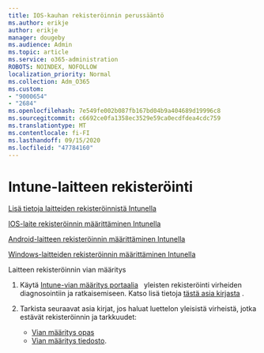 ```yaml
---
title: IOS-kauhan rekisteröinnin perussääntö
ms.author: erikje
author: erikje
manager: dougeby
ms.audience: Admin
ms.topic: article
ms.service: o365-administration
ROBOTS: NOINDEX, NOFOLLOW
localization_priority: Normal
ms.collection: Adm_O365
ms.custom:
- "9000654"
- "2684"
ms.openlocfilehash: 7e549fe002b087fb167bd04b9a404689d19996c8
ms.sourcegitcommit: c6692ce0fa1358ec3529e59ca0ecdfdea4cdc759
ms.translationtype: MT
ms.contentlocale: fi-FI
ms.lasthandoff: 09/15/2020
ms.locfileid: "47784160"
---
```

# <a name="intune-device-enrollment"></a>Intune-laitteen rekisteröinti

[Lisä tietoja laitteiden rekisteröinnistä Intunella](https://docs.microsoft.com/intune/enrollment/device-enrollment)

[IOS-laite rekisteröinnin määrittäminen Intunella](https://docs.microsoft.com/intune/enrollment/ios-enroll)

[Android-laitteen rekisteröinnin määrittäminen Intunella](https://docs.microsoft.com/intune/android-enroll)

[Windows-laitteiden rekisteröinnin määrittäminen Intunella](https://docs.microsoft.com/intune/windows-enroll)

Laitteen rekisteröinnin vian määritys

1. Käytä [Intune-vian määritys portaalia](https://devicemanagement.microsoft.com/#blade/Microsoft_Intune_DeviceSettings/TroubleshootBlade)   yleisten rekisteröinti virheiden diagnosointiin ja ratkaisemiseen. Katso lisä tietoja [tästä asia kirjasta](https://docs.microsoft.com/intune/help-desk-operators) .

2. Tarkista seuraavat asia kirjat, jos haluat luettelon yleisistä virheistä, jotka estävät rekisteröinnin ja tarkkuudet:
    - [Vian määritys opas](https://support.microsoft.com/help/4469913/troubleshooting-windows-device-enrollment-problems-in-microsoft-intune)
    - [Vian määritys tiedosto](https://docs.microsoft.com/intune/troubleshoot-device-enrollment-in-intune).
